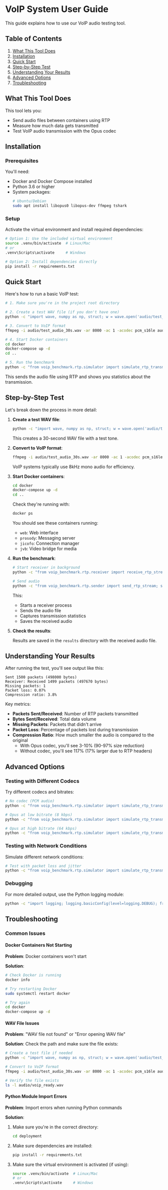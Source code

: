 # VoIP System User Guide

This guide explains how to use our VoIP audio testing tool.

## Table of Contents

1. [What This Tool Does](#what-this-tool-does)
2. [Installation](#installation)
3. [Quick Start](#quick-start)
4. [Step-by-Step Test](#step-by-step-test)
5. [Understanding Your Results](#understanding-your-results)
6. [Advanced Options](#advanced-options)
7. [Troubleshooting](#troubleshooting)

## What This Tool Does

This tool lets you:
- Send audio files between containers using RTP
- Measure how much data gets transmitted
- Test VoIP audio transmission with the Opus codec

## Installation

### Prerequisites

You'll need:
- Docker and Docker Compose installed
- Python 3.6 or higher
- System packages:
  ```bash
  # Ubuntu/Debian
  sudo apt install libopus0 libopus-dev ffmpeg tshark
  ```

### Setup

Activate the virtual environment and install required dependencies:

```bash
# Option 1: Use the included virtual environment
source .venv/bin/activate  # Linux/Mac
# or
.venv\Scripts\activate     # Windows

# Option 2: Install dependencies directly
pip install -r requirements.txt
```

## Quick Start

Here's how to run a basic VoIP test:

```bash
# 1. Make sure you're in the project root directory

# 2. Create a test WAV file (if you don't have one)
python -c "import wave, numpy as np, struct; w = wave.open('audio/test_audio_30s.wav', 'w'); w.setnchannels(1); w.setsampwidth(2); w.setframerate(48000); data = np.sin(2 * np.pi * 440 * np.arange(0, 30, 1/48000)).astype(np.float32); w.writeframes(struct.pack('<%dh' % len(data), *(np.int16(data * 32767)))); w.close(); print('Created test audio file: audio/test_audio_30s.wav')"

# 3. Convert to VoIP format
ffmpeg -i audio/test_audio_30s.wav -ar 8000 -ac 1 -acodec pcm_s16le audio/voip_ready.wav

# 4. Start Docker containers
cd docker
docker-compose up -d
cd ..

# 5. Run the benchmark
python -c "from voip_benchmark.rtp.simulator import simulate_rtp_transmission; success = simulate_rtp_transmission('audio/voip_ready.wav', 'results/output.wav', codec='opus', bitrate=24000); print(f'Benchmark completed: {success}')"
```

This sends the audio file using RTP and shows you statistics about the transmission.

## Step-by-Step Test

Let's break down the process in more detail:

1. **Create a test WAV file**:
   ```bash
   python -c "import wave, numpy as np, struct; w = wave.open('audio/test_audio_30s.wav', 'w'); w.setnchannels(1); w.setsampwidth(2); w.setframerate(48000); data = np.sin(2 * np.pi * 440 * np.arange(0, 30, 1/48000)).astype(np.float32); w.writeframes(struct.pack('<%dh' % len(data), *(np.int16(data * 32767)))); w.close(); print('Created test audio file: audio/test_audio_30s.wav')"
   ```
   
   This creates a 30-second WAV file with a test tone.

2. **Convert to VoIP format**:
   ```bash
   ffmpeg -i audio/test_audio_30s.wav -ar 8000 -ac 1 -acodec pcm_s16le audio/voip_ready.wav
   ```
   
   VoIP systems typically use 8kHz mono audio for efficiency.

3. **Start Docker containers**:
   ```bash
   cd docker
   docker-compose up -d
   cd ..
   ```
   
   Check they're running with:
   ```bash
   docker ps
   ```
   
   You should see these containers running:
   - `web`: Web interface
   - `prosody`: Messaging server
   - `jicofo`: Connection manager
   - `jvb`: Video bridge for media

4. **Run the benchmark**:
   ```bash
   # Start receiver in background
   python -c "from voip_benchmark.rtp.receiver import receive_rtp_stream; import threading; thread = threading.Thread(target=receive_rtp_stream, args=(5004, 'results/received.wav', 10.0, 'opus', 24000)); thread.daemon = True; thread.start(); print('Receiver started, listening on port 5004...')"
   
   # Send audio
   python -c "from voip_benchmark.rtp.sender import send_rtp_stream; success, bytes_sent, packets_sent = send_rtp_stream('audio/voip_ready.wav', '127.0.0.1', 5004, codec='opus', bitrate=24000); print(f'Sent {packets_sent} packets ({bytes_sent} bytes)')"
   ```
   
   This:
   - Starts a receiver process
   - Sends the audio file
   - Captures transmission statistics
   - Saves the received audio

5. **Check the results**:
   
   Results are saved in the `results` directory with the received audio file.

## Understanding Your Results

After running the test, you'll see output like this:

```
Sent 1500 packets (498000 bytes)
Receiver: Received 1499 packets (497670 bytes)
Missing packets: 1
Packet loss: 0.07%
Compression ratio: 3.8%
```

Key metrics:
- **Packets Sent/Received**: Number of RTP packets transmitted
- **Bytes Sent/Received**: Total data volume
- **Missing Packets**: Packets that didn't arrive
- **Packet Loss**: Percentage of packets lost during transmission
- **Compression Ratio**: How much smaller the audio is compared to the original 
  - With Opus codec, you'll see 3-10% (90-97% size reduction)
  - Without codec, you'll see 117% (17% larger due to RTP headers)

## Advanced Options

### Testing with Different Codecs

Try different codecs and bitrates:

```bash
# No codec (PCM audio)
python -c "from voip_benchmark.rtp.simulator import simulate_rtp_transmission; success = simulate_rtp_transmission('audio/voip_ready.wav', 'results/output_none.wav', codec='none'); print(f'Benchmark completed: {success}')"

# Opus at low bitrate (8 kbps)
python -c "from voip_benchmark.rtp.simulator import simulate_rtp_transmission; success = simulate_rtp_transmission('audio/voip_ready.wav', 'results/output_8k.wav', codec='opus', bitrate=8000); print(f'Benchmark completed: {success}')"

# Opus at high bitrate (64 kbps)
python -c "from voip_benchmark.rtp.simulator import simulate_rtp_transmission; success = simulate_rtp_transmission('audio/voip_ready.wav', 'results/output_64k.wav', codec='opus', bitrate=64000); print(f'Benchmark completed: {success}')"
```

### Testing with Network Conditions

Simulate different network conditions:

```bash
# Test with packet loss and jitter
python -c "from voip_benchmark.rtp.simulator import simulate_rtp_transmission; success = simulate_rtp_transmission('audio/voip_ready.wav', 'results/output_network.wav', codec='opus', bitrate=24000, packet_loss=5, jitter=20); print(f'Benchmark completed: {success}')"
```

### Debugging

For more detailed output, use the Python logging module:

```bash
python -c "import logging; logging.basicConfig(level=logging.DEBUG); from voip_benchmark.rtp.simulator import simulate_rtp_transmission; success = simulate_rtp_transmission('audio/voip_ready.wav', 'results/output_debug.wav', codec='opus', bitrate=24000); print(f'Benchmark completed: {success}')"
```

## Troubleshooting

### Common Issues

#### Docker Containers Not Starting

**Problem**: Docker containers won't start

**Solution**: 
```bash
# Check Docker is running
docker info

# Try restarting Docker
sudo systemctl restart docker

# Try again
cd docker
docker-compose up -d
```

#### WAV File Issues

**Problem**: "WAV file not found" or "Error opening WAV file"

**Solution**: Check the path and make sure the file exists:

```bash
# Create a test file if needed
python -c "import wave, numpy as np, struct; w = wave.open('audio/test_audio_30s.wav', 'w'); w.setnchannels(1); w.setsampwidth(2); w.setframerate(48000); data = np.sin(2 * np.pi * 440 * np.arange(0, 30, 1/48000)).astype(np.float32); w.writeframes(struct.pack('<%dh' % len(data), *(np.int16(data * 32767)))); w.close(); print('Created test audio file: audio/test_audio_30s.wav')"

# Convert to VoIP format
ffmpeg -i audio/test_audio_30s.wav -ar 8000 -ac 1 -acodec pcm_s16le audio/voip_ready.wav

# Verify the file exists
ls -l audio/voip_ready.wav
```

#### Python Module Import Errors

**Problem**: Import errors when running Python commands

**Solution**:
1. Make sure you're in the correct directory:
   ```bash
   cd deployment
   ```

2. Make sure dependencies are installed:
   ```bash
   pip install -r requirements.txt
   ```

3. Make sure the virtual environment is activated (if using):
   ```bash
   source .venv/bin/activate  # Linux/Mac
   # or
   .venv\Scripts\activate     # Windows
   ```
